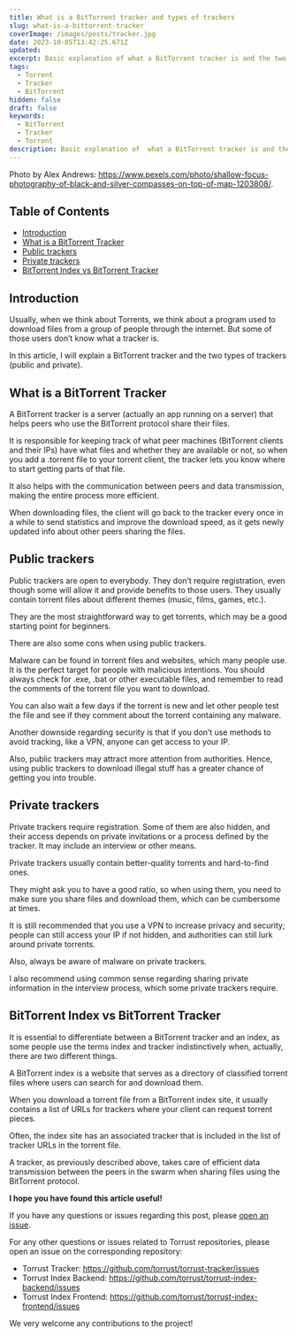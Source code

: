 ```yaml
---
title: What is a BitTorrent tracker and types of trackers
slug: what-is-a-bittorrent-tracker
coverImage: /images/posts/tracker.jpg
date: 2023-10-05T13:42:25.671Z
updated:
excerpt: Basic explanation of what a BitTorrent tracker is and the two types of trackers, public and private.
tags:
  - Torrent
  - Tracker
  - BitTorrent
hidden: false
draft: false
keywords:
  - BitTorrent
  - Tracker
  - Torrent
description: Basic explanation of  what a BitTorrent tracker is and the two types of trackers (public and privates).
---
```


<script>
  import Callout from "$lib/components/molecules/Callout.svelte";
  import CodeBlock from "$lib/components/molecules/CodeBlock.svelte";
  import Image from "$lib/components/atoms/Image.svelte";
  import PostBody from "$lib/components/molecules/PostBody.svelte";
  import PostContainer from "$lib/components/molecules/PostContainer.svelte";
  import PostTable from "$lib/components/molecules/PostTable.svelte";
</script>

Photo by Alex Andrews: <https://www.pexels.com/photo/shallow-focus-photography-of-black-and-silver-compasses-on-top-of-map-1203808/>.

<PostContainer>
<PostTable>

## Table of Contents

- [Introduction](#introduction)
- [What is a BitTorrent Tracker](#what-is-a-bittorrent-tracker)
- [Public trackers](#public-trackers)
- [Private trackers](#private-trackers)
- [BitTorrent Index vs BitTorrent Tracker](#bittorrent-index-vs-bittorrent-tracker)

</PostTable>

<PostBody>

## Introduction

Usually, when we think about Torrents, we think about a program used to download files from a group of people through the internet. But some of those users don’t know what a tracker is.

In this article, I will explain a BitTorrent tracker and the two types of trackers (public and private).

## What is a BitTorrent Tracker

A BitTorrent tracker is a server (actually an app running on a server) that helps peers who use the BitTorrent protocol share their files.

It is responsible for keeping track of what peer machines (BitTorrent clients and their IPs) have what files and whether they are available or not, so when you add a .torrent file to your torrent client, the tracker lets you know where to start getting parts of that file.

It also helps with the communication between peers and data transmission, making the entire process more efficient.

When downloading files, the client will go back to the tracker every once in a while to send statistics and improve the download speed, as it gets newly updated info about other peers sharing the files.

## Public trackers

Public trackers are open to everybody. They don’t require registration, even though some will allow it and provide benefits to those users. They usually contain torrent files about different themes (music, films, games, etc.).

They are the most straightforward way to get torrents, which may be a good starting point for beginners.

There are also some cons when using public trackers.

Malware can be found in torrent files and websites, which many people use. It is the perfect target for people with malicious intentions. You should always check for .exe, .bat or other executable files, and remember to read the comments of the torrent file you want to download.

You can also wait a few days if the torrent is new and let other people test the file and see if they comment about the torrent containing any malware.

Another downside regarding security is that if you don’t use methods to avoid tracking, like a VPN, anyone can get access to your IP.

Also, public trackers may attract more attention from authorities. Hence, using public trackers to download illegal stuff has a greater chance of getting you into trouble.

## Private trackers

Private trackers require registration. Some of them are also hidden, and their access depends on private invitations or a process defined by the tracker. It may include an interview or other means.

Private trackers usually contain better-quality torrents and hard-to-find ones.

They might ask you to have a good ratio, so when using them, you need to make sure you share files and download them, which can be cumbersome at times.

It is still recommended that you use a VPN to increase privacy and security; people can still access your IP if not hidden, and authorities can still lurk around private torrents.

Also, always be aware of malware on private trackers.

I also recommend using common sense regarding sharing private information in the interview process, which some private trackers require.

## BitTorrent Index vs BitTorrent Tracker

It is essential to differentiate between a BitTorrent tracker and an index, as some people use the terms index and tracker indistinctively when, actually, there are two different things.

A BitTorrent index is a website that serves as a directory of classified torrent files where users can search for and download them.

When you download a torrent file from a BitTorrent index site, it usually contains a list of URLs for trackers where your client can request torrent pieces.

Often, the index site has an associated tracker that is included in the list of tracker URLs in the torrent file.

A tracker, as previously described above, takes care of efficient data transmission between the peers in the swarm when sharing files using the BitTorrent protocol.

**I hope you have found this article useful!**

If you have any questions or issues regarding this post, please [open an issue](https://github.com/torrust/torrust-website/issues/new).

For any other questions or issues related to Torrust repositories, please open an issue on the corresponding repository:

- Torrust Tracker: <https://github.com/torrust/torrust-tracker/issues>
- Torrust Index Backend: <https://github.com/torrust/torrust-index-backend/issues>
- Torrust Index Frontend: <https://github.com/torrust/torrust-index-frontend/issues>

We very welcome any contributions to the project!

</PostBody>
</PostContainer>
